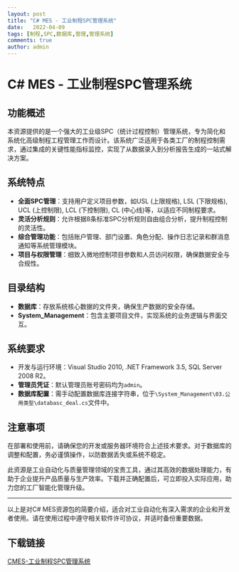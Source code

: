 ```yaml
---
layout: post
title: "C# MES - 工业制程SPC管理系统"
date:   2022-04-09
tags: [制程,SPC,数据库,管理,管理系统]
comments: true
author: admin
---
```

# C# MES - 工业制程SPC管理系统

## 功能概述
本资源提供的是一个强大的工业级SPC（统计过程控制）管理系统，专为简化和系统化高级制程工程管理工作而设计。该系统广泛适用于各类工厂的制程控制需求，通过集成的关键性能指标监控，实现了从数据录入到分析报告生成的一站式解决方案。

## 系统特点
- **全面SPC管理**：支持用户定义项目参数，如USL (上限规格), LSL (下限规格), UCL (上控制限), LCL (下控制限), CL (中心线)等，以适应不同制程要求。
- **灵活分析规则**：允许根据8条标准SPC分析规则自由组合分析，提升制程控制的灵活性。
- **综合管理功能**：包括账户管理、部门设置、角色分配、操作日志记录和群消息通知等系统管理模块。
- **项目与权限管理**：细致入微地控制项目参数和人员访问权限，确保数据安全与合规性。

## 目录结构
- **数据库**：存放系统核心数据的文件夹，确保生产数据的安全存储。
- **System_Management**：包含主要项目文件，实现系统的业务逻辑与界面交互。

## 系统要求
- 开发与运行环境：Visual Studio 2010, .NET Framework 3.5, SQL Server 2008 R2。
- **管理员凭证**：默认管理员账号密码均为`admin`。
- **数据库配置**：需手动配置数据库连接字符串，位于`\System_Management\03.公用类型\databasc_deal.cs`文件中。

## 注意事项
在部署和使用前，请确保您的开发或服务器环境符合上述技术要求。对于数据库的调整和配置，务必谨慎操作，以防数据丢失或系统不稳定。

此资源是工业自动化与质量管理领域的宝贵工具，通过其高效的数据处理能力，有助于企业提升产品质量与生产效率。下载并正确配置后，可立即投入实际应用，助力您的工厂智能化管理升级。

---

以上是对C# MES资源包的简要介绍，适合对工业自动化有深入需求的企业和开发者使用。请在使用过程中遵守相关软件许可协议，并适时备份重要数据。

## 下载链接

[CMES-工业制程SPC管理系统](https://pan.quark.cn/s/958dbc61f34d)